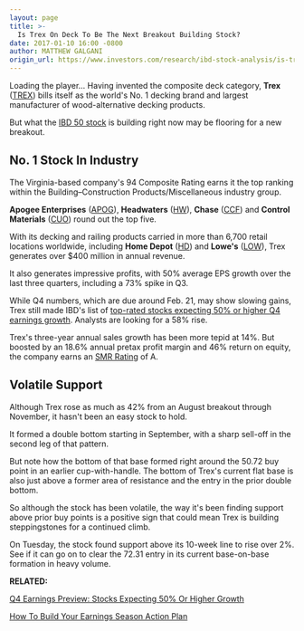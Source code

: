 ```yaml
---
layout: page
title: >-
  Is Trex On Deck To Be The Next Breakout Building Stock?
date: 2017-01-10 16:00 -0800
author: MATTHEW GALGANI
origin_url: https://www.investors.com/research/ibd-stock-analysis/is-trex-on-deck-to-be-the-next-breakout-building-stock/
---
```





Loading the player...
Having invented the composite deck category, **Trex** ([TREX](https://research.investors.com/quote.aspx?symbol=TREX)) bills itself as the world's No. 1 decking brand and largest manufacturer of wood-alternative decking products.


But what the [IBD 50 stock](http://research.investors.com/stock-lists/ibd-50/) is building right now may be flooring for a new breakout.


No. 1 Stock In Industry
-----------------------


The Virginia-based company's 94 Composite Rating earns it the top ranking within the Building–Construction Products/Miscellaneous industry group.


**Apogee Enterprises** ([APOG](https://research.investors.com/quote.aspx?symbol=APOG)), **Headwaters** ([HW](https://research.investors.com/quote.aspx?symbol=HW)), **Chase** ([CCF](https://research.investors.com/quote.aspx?symbol=CCF)) and **Control Materials** ([CUO](https://research.investors.com/quote.aspx?symbol=CUO)) round out the top five.


With its decking and railing products carried in more than 6,700 retail locations worldwide, including **Home Depot** ([HD](https://research.investors.com/quote.aspx?symbol=HD)) and **Lowe's** ([LOW](https://research.investors.com/quote.aspx?symbol=LOW)), Trex generates over $400 million in annual revenue.


It also generates impressive profits, with 50% average EPS growth over the last three quarters, including a 73% spike in Q3.


While Q4 numbers, which are due around Feb. 21, may show slowing gains, Trex still made IBD's list of [top-rated stocks expecting 50% or higher Q4 earnings growth](https://www.investors.com/news/q4-earnings-preview-stocks-expecting-50-or-higher-growth-nvidia-morgan-stanley). Analysts are looking for a 58% rise.


Trex's three-year annual sales growth has been more tepid at 14%. But boosted by an 18.6% annual pretax profit margin and 46% return on equity, the company earns an [SMR Rating](https://www.investors.com/ibd-university/find-evaluate-stocks/exclusive-ratings/) of A.


Volatile Support
----------------


Although Trex rose as much as 42% from an August breakout through November, it hasn't been an easy stock to hold.


It formed a double bottom starting in September, with a sharp sell-off in the second leg of that pattern.



But note how the bottom of that base formed right around the 50.72 buy point in an earlier cup-with-handle. The bottom of Trex's current flat base is also just above a former area of resistance and the entry in the prior double bottom.


So although the stock has been volatile, the way it's been finding support above prior buy points is a positive sign that could mean Trex is building steppingstones for a continued climb.


On Tuesday, the stock found support above its 10-week line to rise over 2%. See if it can go on to clear the 72.31 entry in its current base-on-base formation in heavy volume.


**RELATED:**


[Q4 Earnings Preview: Stocks Expecting 50% Or Higher Growth](https://www.investors.com/news/q4-earnings-preview-stocks-expecting-50-or-higher-growth-nvidia-morgan-stanley)


[How To Build Your Earnings Season Action Plan](https://www.investors.com/videos/are-you-ready-for-next-weeks-earnings-reports-and-stock-market-action/)




